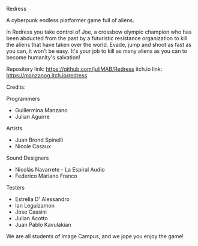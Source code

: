 Redress

A cyberpunk endless platformer game full of aliens.

In Redress you take control of Joe,  a crossbow olympic champion who has been abducted from the past by a futuristic resistance organization to kill the aliens that have taken over the world. Evade, jump and shoot as fast as you can, it won’t be easy. It's your job to kill as many aliens as you can to become humanity's salvation!

Repository link: https://github.com/juliMAB/Redress
itch.io link: https://manzanog.itch.io/redress

Credits:

Programmers

- Guillermina Manzano 
- Julian Aguirre

Artists

- Juan Brond Spinelli
- Nicole Casaux

Sound Designers

- Nicolás Navarrete - La Espiral Audio
- Federico Mariano Franco

Testers

- Estrella D' Alessandro 
- Ian Leguizamon
- Jose Cassini
- Julian Acotto
- Juan Pablo Kavulakian

We are all students of Image Campus, and we jope you enjoy the game!
